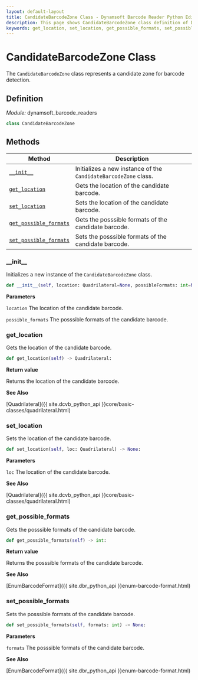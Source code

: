 ```yaml
---
layout: default-layout
title: CandidateBarcodeZone Class - Dynamsoft Barcode Reader Python Edition API Reference
description: This page shows CandidateBarcodeZone class definition of Dynamsoft Barcode Reader SDK Python Edition.
keywords: get_location, set_location, get_possible_formats, set_possible_formats, CandidateBarcodeZone, api reference
---
```

# CandidateBarcodeZone Class

The `CandidateBarcodeZone` class represents a candidate zone for barcode detection.

## Definition

*Module:* dynamsoft_barcode_readers

```python
class CandidateBarcodeZone
```

## Methods

| Method                            | Description |
|-----------------------------------|-------------|
| [`__init__`](#__init__) | Initializes a new instance of the `CandidateBarcodeZone` class. |
| [`get_location`](#get_location)           | Gets the location of the candidate barcode.|
| [`set_location`](#set_location)           | Sets the location of the candidate barcode.|
| [`get_possible_formats`](#get_possible_formats)           | Gets the posssible formats of the candidate barcode. |
| [`set_possible_formats`](#set_possible_formats)           | Sets the posssible formats of the candidate barcode. |


### \_\_init\_\_

Initializes a new instance of the `CandidateBarcodeZone` class.

```python
def __init__(self, location: Quadrilateral=None, possibleFormats: int=None):
```

**Parameters**

`location` The location of the candidate barcode.

`possible_formats` The posssible formats of the candidate barcode.

### get_location

Gets the location of the candidate barcode.

```python
def get_location(self) -> Quadrilateral:
```

**Return value**

Returns the location of the candidate barcode.

**See Also**

[Quadrilateral]({{ site.dcvb_python_api }}core/basic-classes/quadrilateral.html)

### set_location

Sets the location of the candidate barcode.

```python
def set_location(self, loc: Quadrilateral) -> None:
```

**Parameters**

`loc` The location of the candidate barcode. 

**See Also**

[Quadrilateral]({{ site.dcvb_python_api }}core/basic-classes/quadrilateral.html)

### get_possible_formats

Gets the posssible formats of the candidate barcode.

```python
def get_possible_formats(self) -> int:
```

**Return value**

Returns the posssible formats of the candidate barcode.

**See Also**

[EnumBarcodeFormat]({{ site.dbr_python_api }}enum-barcode-format.html)

### set_possible_formats

Sets the posssible formats of the candidate barcode.

```python
def set_possible_formats(self, formats: int) -> None:
```

**Parameters**

`formats` The posssible formats of the candidate barcode.

**See Also**

[EnumBarcodeFormat]({{ site.dbr_python_api }}enum-barcode-format.html)